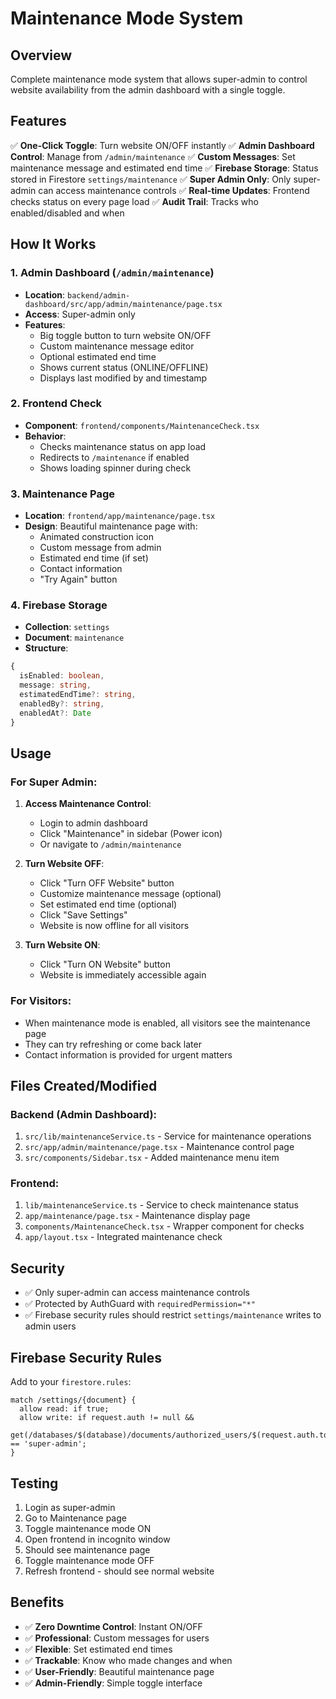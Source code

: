 # Maintenance Mode System

## Overview
Complete maintenance mode system that allows super-admin to control website availability from the admin dashboard with a single toggle.

## Features
✅ **One-Click Toggle**: Turn website ON/OFF instantly
✅ **Admin Dashboard Control**: Manage from `/admin/maintenance`
✅ **Custom Messages**: Set maintenance message and estimated end time
✅ **Firebase Storage**: Status stored in Firestore `settings/maintenance`
✅ **Super Admin Only**: Only super-admin can access maintenance controls
✅ **Real-time Updates**: Frontend checks status on every page load
✅ **Audit Trail**: Tracks who enabled/disabled and when

## How It Works

### 1. Admin Dashboard (`/admin/maintenance`)
- **Location**: `backend/admin-dashboard/src/app/admin/maintenance/page.tsx`
- **Access**: Super-admin only
- **Features**:
  - Big toggle button to turn website ON/OFF
  - Custom maintenance message editor
  - Optional estimated end time
  - Shows current status (ONLINE/OFFLINE)
  - Displays last modified by and timestamp

### 2. Frontend Check
- **Component**: `frontend/components/MaintenanceCheck.tsx`
- **Behavior**: 
  - Checks maintenance status on app load
  - Redirects to `/maintenance` if enabled
  - Shows loading spinner during check

### 3. Maintenance Page
- **Location**: `frontend/app/maintenance/page.tsx`
- **Design**: Beautiful maintenance page with:
  - Animated construction icon
  - Custom message from admin
  - Estimated end time (if set)
  - Contact information
  - "Try Again" button

### 4. Firebase Storage
- **Collection**: `settings`
- **Document**: `maintenance`
- **Structure**:
```typescript
{
  isEnabled: boolean,
  message: string,
  estimatedEndTime?: string,
  enabledBy?: string,
  enabledAt?: Date
}
```

## Usage

### For Super Admin:

1. **Access Maintenance Control**:
   - Login to admin dashboard
   - Click "Maintenance" in sidebar (Power icon)
   - Or navigate to `/admin/maintenance`

2. **Turn Website OFF**:
   - Click "Turn OFF Website" button
   - Customize maintenance message (optional)
   - Set estimated end time (optional)
   - Click "Save Settings"
   - Website is now offline for all visitors

3. **Turn Website ON**:
   - Click "Turn ON Website" button
   - Website is immediately accessible again

### For Visitors:
- When maintenance mode is enabled, all visitors see the maintenance page
- They can try refreshing or come back later
- Contact information is provided for urgent matters

## Files Created/Modified

### Backend (Admin Dashboard):
1. `src/lib/maintenanceService.ts` - Service for maintenance operations
2. `src/app/admin/maintenance/page.tsx` - Maintenance control page
3. `src/components/Sidebar.tsx` - Added maintenance menu item

### Frontend:
1. `lib/maintenanceService.ts` - Service to check maintenance status
2. `app/maintenance/page.tsx` - Maintenance display page
3. `components/MaintenanceCheck.tsx` - Wrapper component for checks
4. `app/layout.tsx` - Integrated maintenance check

## Security
- ✅ Only super-admin can access maintenance controls
- ✅ Protected by AuthGuard with `requiredPermission="*"`
- ✅ Firebase security rules should restrict `settings/maintenance` writes to admin users

## Firebase Security Rules
Add to your `firestore.rules`:
```
match /settings/{document} {
  allow read: if true;
  allow write: if request.auth != null && 
    get(/databases/$(database)/documents/authorized_users/$(request.auth.token.email)).data.role == 'super-admin';
}
```

## Testing
1. Login as super-admin
2. Go to Maintenance page
3. Toggle maintenance mode ON
4. Open frontend in incognito window
5. Should see maintenance page
6. Toggle maintenance mode OFF
7. Refresh frontend - should see normal website

## Benefits
- ✅ **Zero Downtime Control**: Instant ON/OFF
- ✅ **Professional**: Custom messages for users
- ✅ **Flexible**: Set estimated end times
- ✅ **Trackable**: Know who made changes and when
- ✅ **User-Friendly**: Beautiful maintenance page
- ✅ **Admin-Friendly**: Simple toggle interface

